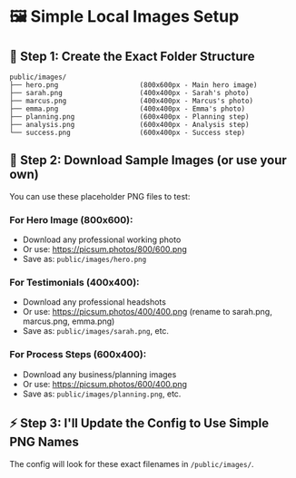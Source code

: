 # 🖼️ Simple Local Images Setup

## 📁 **Step 1: Create the Exact Folder Structure**

```
public/images/
├── hero.png                    (800x600px - Main hero image)
├── sarah.png                   (400x400px - Sarah's photo)
├── marcus.png                  (400x400px - Marcus's photo)  
├── emma.png                    (400x400px - Emma's photo)
├── planning.png                (600x400px - Planning step)
├── analysis.png                (600x400px - Analysis step)
└── success.png                 (600x400px - Success step)
```

## 🎯 **Step 2: Download Sample Images (or use your own)**

You can use these placeholder PNG files to test:

### **For Hero Image (800x600):**
- Download any professional working photo
- Or use: https://picsum.photos/800/600.png
- Save as: `public/images/hero.png`

### **For Testimonials (400x400):**
- Download any professional headshots
- Or use: https://picsum.photos/400/400.png (rename to sarah.png, marcus.png, emma.png)
- Save as: `public/images/sarah.png`, etc.

### **For Process Steps (600x400):**
- Download any business/planning images
- Or use: https://picsum.photos/600/400.png
- Save as: `public/images/planning.png`, etc.

## ⚡ **Step 3: I'll Update the Config to Use Simple PNG Names**

The config will look for these exact filenames in `/public/images/`.